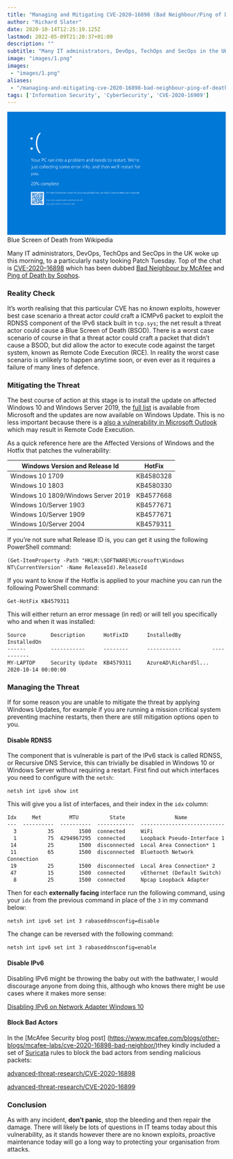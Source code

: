```yaml
---
title: "Managing and Mitigating CVE-2020–16898 (Bad Neighbour/Ping of Death)"
author: "Richard Slater"
date: 2020-10-14T12:25:19.125Z
lastmod: 2022-05-09T21:20:37+01:00
description: ""
subtitle: "Many IT administrators, DevOps, TechOps and SecOps in the UK woke up this morning, to a particularly nasty looking Patch Tuesday."
image: "images/1.png" 
images:
 - "images/1.png"
aliases:
 - "/managing-and-mitigating-cve-2020-16898-bad-neighbour-ping-of-death-4a42a7fb30d0"
tags: ['Information Security', 'CyberSecurity', 'CVE-2020-16909']
---
```


![image](images/1.png)
Blue Screen of Death from Wikipedia

Many IT administrators, DevOps, TechOps and SecOps in the UK woke up this morning, to a particularly nasty looking Patch Tuesday. Top of the chat is [CVE-2020–16898](https://cve.mitre.org/cgi-bin/cvename.cgi?name=CVE-2020-16898) which has been dubbed [Bad Neighbour by McAfee](https://www.mcafee.com/blogs/other-blogs/mcafee-labs/cve-2020-16898-bad-neighbor) and [Ping of Death by Sophos](https://news.sophos.com/en-us/2020/10/13/top-reason-to-apply-october-2020s-microsoft-patches-ping-of-death-redux/).

### Reality Check

It’s worth realising that this particular CVE has no _known_ exploits, however best case scenario a threat actor _could_ craft a ICMPv6 packet to exploit the RDNSS component of the IPv6 stack built in `tcp.sys`; the net result a threat actor could cause a Blue Screen of Death (BSOD). There is a worst case scenario of course in that a threat actor could craft a packet that didn’t cause a BSOD, but did allow the actor to execute code against the target system, known as Remote Code Execution (RCE). In reality the worst case scenario is unlikely to happen anytime soon, or even ever as it requires a failure of many lines of defence.

### Mitigating the Threat

The best course of action at this stage is to install the update on affected Windows 10 and Windows Server 2019, the [full list](https://portal.msrc.microsoft.com/en-US/security-guidance/advisory/CVE-2020-16898) is available from Microsoft and the updates are now available on Windows Update. This is no less important because there is a [also a vulnerability in Microsoft Outlook](https://portal.msrc.microsoft.com/en-US/security-guidance/advisory/CVE-2020-16947) which may result in Remote Code Execution.

As a quick reference here are the Affected Versions of Windows and the Hotfix that patches the vulnerability:

| Windows Version and Release Id      | HotFix    |  
| ----------------------------------- | --------- |  
| Windows 10 1709                     | KB4580328 |  
| Windows 10 1803                     | KB4580330 |
| Windows 10 1809/Windows Server 2019 | KB4577668 |
| Windows 10/Server 1903              | KB4577671 |
| Windows 10/Server 1909              | KB4577671 |
| Windows 10/Server 2004              | KB4579311 |

If you’re not sure what Release ID is, you can get it using the following PowerShell command:

```
(Get-ItemProperty -Path "HKLM:\SOFTWARE\Microsoft\Windows NT\CurrentVersion" -Name ReleaseId).ReleaseId
```

If you want to know if the Hotfix is applied to your machine you can run the following PowerShell command:

```
Get-HotFix KB4579311
```

This will either return an error message (in red) or will tell you specifically who and when it was installed:

```
Source        Description      HotFixID      InstalledBy          InstalledOn
------        -----------      --------      -----------          -----------
MY-LAPTOP     Security Update  KB4579311     AzureAD\RichardSl... 2020-10-14 00:00:00
```

### Managing the Threat

If for some reason you are unable to mitigate the threat by applying Windows Updates, for example if you are running a mission critical system preventing machine restarts, then there are still mitigation options open to you.

#### Disable RDNSS

The component that is vulnerable is part of the IPv6 stack is called RDNSS, or Recursive DNS Service, this can trivially be disabled in Windows 10 or Windows Server without requiring a restart. First find out which interfaces you need to configure with the `netsh`:

```
netsh int ipv6 show int
```

This will give you a list of interfaces, and their index in the `idx` column:

```
Idx     Met         MTU          State                Name
---  ----------  ----------  ------------  ---------------------------
  3          35        1500  connected     WiFi
  1          75  4294967295  connected     Loopback Pseudo-Interface 1
 14          25        1500  disconnected  Local Area Connection* 1
 11          65        1500  disconnected  Bluetooth Network Connection
 19          25        1500  disconnected  Local Area Connection* 2
 47          15        1500  connected     vEthernet (Default Switch)
  8          25        1500  connected     Npcap Loopback Adapter
```

Then for each **externally facing** interface run the following command, using your `idx` from the previous command in place of the `3` in my command below:

```
netsh int ipv6 set int 3 rabaseddnsconfig=disable
```

The change can be reversed with the following command:

```
netsh int ipv6 set int 3 rabaseddnsconfig=enable
```

#### Disable IPv6

Disabling IPv6 might be throwing the baby out with the bathwater, I would discourage anyone from doing this, although who knows there might be use cases where it makes more sense:

[Disabling IPv6 on Network Adapter Windows 10](https://medium.com/@JockDaRock/disabling-ipv6-on-network-adapter-windows-10-5fad010bca75)

#### Block Bad Actors

In the [McAfee Security blog post] (https://www.mcafee.com/blogs/other-blogs/mcafee-labs/cve-2020-16898-bad-neighbor/)they kindly included a set of [Suricata](https://suricata-ids.org/) rules to block the bad actors from sending malicious packets:

[advanced-threat-research/CVE-2020-16898](https://github.com/advanced-threat-research/CVE-2020-16898)

[advanced-threat-research/CVE-2020-16899](https://github.com/advanced-threat-research/CVE-2020-16899)

### Conclusion

As with any incident, **don’t panic**, stop the bleeding and then repair the damage. There will likely be lots of questions in IT teams today about this vulnerability, as it stands however there are no known exploits, proactive maintenance today will go a long way to protecting your organisation from attacks.
